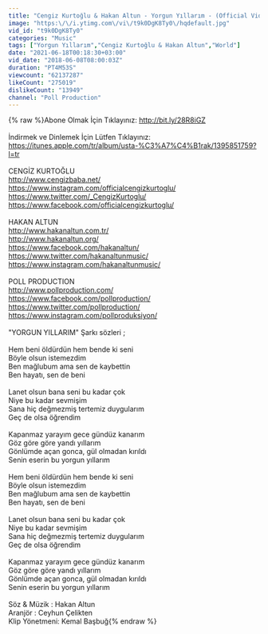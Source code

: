 ```yaml
---
title: "Cengiz Kurtoğlu & Hakan Altun - Yorgun Yıllarım - (Official Video)"
image: "https:\/\/i.ytimg.com\/vi\/t9k0DgK8Ty0\/hqdefault.jpg"
vid_id: "t9k0DgK8Ty0"
categories: "Music"
tags: ["Yorgun Yıllarım","Cengiz Kurtoğlu & Hakan Altun","World"]
date: "2021-06-18T00:18:30+03:00"
vid_date: "2018-06-08T08:00:03Z"
duration: "PT4M53S"
viewcount: "62137287"
likeCount: "275019"
dislikeCount: "13949"
channel: "Poll Production"
---
```

{% raw %}Abone Olmak İçin Tıklayınız: <a rel="nofollow" target="blank" href="http://bit.ly/28R8iGZ">http://bit.ly/28R8iGZ</a><br /><br />İndirmek ve Dinlemek İçin Lütfen Tıklayınız: <a rel="nofollow" target="blank" href="https://itunes.apple.com/tr/album/usta-%C3%A7%C4%B1rak/1395851759?l=tr">https://itunes.apple.com/tr/album/usta-%C3%A7%C4%B1rak/1395851759?l=tr</a><br /><br />CENGİZ KURTOĞLU<br /><a rel="nofollow" target="blank" href="http://www.cengizbaba.net/">http://www.cengizbaba.net/</a><br /><a rel="nofollow" target="blank" href="https://www.instagram.com/officialcengizkurtoglu/">https://www.instagram.com/officialcengizkurtoglu/</a><br /><a rel="nofollow" target="blank" href="https://www.twitter.com/_CengizKurtoglu/">https://www.twitter.com/_CengizKurtoglu/</a><br /><a rel="nofollow" target="blank" href="https://www.facebook.com/officialcengizkurtoglu/">https://www.facebook.com/officialcengizkurtoglu/</a><br /><br />HAKAN ALTUN<br /><a rel="nofollow" target="blank" href="http://www.hakanaltun.com.tr/">http://www.hakanaltun.com.tr/</a><br /><a rel="nofollow" target="blank" href="http://www.hakanaltun.org/">http://www.hakanaltun.org/</a><br /><a rel="nofollow" target="blank" href="https://www.facebook.com/hakanaltun/">https://www.facebook.com/hakanaltun/</a><br /><a rel="nofollow" target="blank" href="https://www.twitter.com/hakanaltunmusic/">https://www.twitter.com/hakanaltunmusic/</a><br /><a rel="nofollow" target="blank" href="https://www.instagram.com/hakanaltunmusic/">https://www.instagram.com/hakanaltunmusic/</a><br /><br />POLL PRODUCTION<br /><a rel="nofollow" target="blank" href="http://www.pollproduction.com/">http://www.pollproduction.com/</a><br /><a rel="nofollow" target="blank" href="https://www.facebook.com/pollproduction/">https://www.facebook.com/pollproduction/</a><br /><a rel="nofollow" target="blank" href="https://www.twitter.com/pollproduction/">https://www.twitter.com/pollproduction/</a><br /><a rel="nofollow" target="blank" href="https://www.instagram.com/pollproduksiyon/">https://www.instagram.com/pollproduksiyon/</a><br /><br />&quot;YORGUN YILLARIM&quot; Şarkı sözleri ; <br /><br />Hem beni öldürdün hem bende ki seni<br />Böyle olsun istemezdim<br />Ben mağlubum ama sen de kaybettin<br />Ben hayatı, sen de beni<br /><br />Lanet olsun bana seni bu kadar çok<br />Niye bu kadar sevmişim<br />Sana hiç değmezmiş tertemiz duygularım<br />Geç de olsa öğrendim<br /><br />Kapanmaz yarayım gece gündüz kanarım<br />Göz göre göre yandı yıllarım<br />Gönlümde açan gonca, gül olmadan kırıldı<br />Senin eserin bu yorgun yıllarım<br /><br />Hem beni öldürdün hem bende ki seni<br />Böyle olsun istemezdim<br />Ben mağlubum ama sen de kaybettin<br />Ben hayatı, sen de beni<br /><br />Lanet olsun bana seni bu kadar çok<br />Niye bu kadar sevmişim<br />Sana hiç değmezmiş tertemiz duygularım<br />Geç de olsa öğrendim<br /><br />Kapanmaz yarayım gece gündüz kanarım<br />Göz göre göre yandı yıllarım<br />Gönlümde açan gonca, gül olmadan kırıldı<br />Senin eserin bu yorgun yıllarım<br /><br />Söz &amp; Müzik : Hakan Altun<br />Aranjör : Ceyhun Çelikten<br />Klip Yönetmeni: Kemal Başbuğ{% endraw %}
